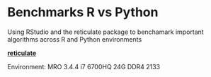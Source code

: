 # Benchmarks R vs Python
Using RStudio and the reticulate package to benchamark important algorithms across R and Python environments

[**reticulate**](http://blog.rstudio.com/2018/03/26/reticulate-r-interface-to-python/)

Environment: MRO 3.4.4 i7 6700HQ 24G DDR4 2133

